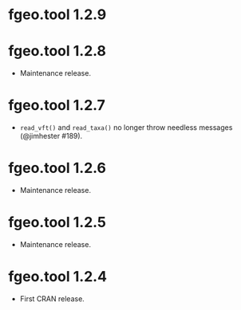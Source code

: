 # fgeo.tool 1.2.9

# fgeo.tool 1.2.8

* Maintenance release.

# fgeo.tool 1.2.7

* `read_vft()` and `read_taxa()` no longer throw needless messages (@jimhester
#189).

# fgeo.tool 1.2.6

* Maintenance release.

# fgeo.tool 1.2.5

* Maintenance release.

# fgeo.tool 1.2.4

* First CRAN release.
